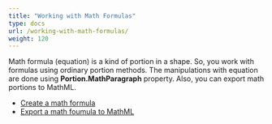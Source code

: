 ```yaml
---
title: "Working with Math Formulas"
type: docs
url: /working-with-math-formulas/
weight: 120
---
```


Math formula (equation) is a kind of portion in a shape. So, you work with formulas using ordinary portion methods. The manipulations with equation are done using **Portion.MathParagraph** property. Also, you can export math portions to MathML.

- [Create a math formula](/slides/create-math-formula/)
- [Export a math foumula to MathML](/slides/export-to-mathml/)
